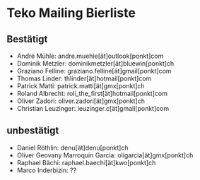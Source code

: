 # Teko Mailing Bierliste
## Bestätigt

- André Mühle: andre.muehle[ät]outlook[ponkt]com
- Dominik Metzler: dominikmetzler[ät]bluewin[ponkt]ch
- Graziano Felline: graziano.felline[ät]gmail[ponkt]com
- Thomas Linder: thlinder[ät]hotmail[ponkt]com
- Patrick Matti: patrick.matti[ät]gmx[ponkt]ch
- Roland Albrecht: roli_the_first[ät]hotmail[ponkt]com
- Oliver Zadori: oliver.zadori[ät]gmx[ponkt]ch
- Christian Leuzinger: leuzinger.c[ät]gmail[ponkt]com

## unbestätigt

- Daniel Röthlin: denu[ät]denu[ponkt]ch
- Oliver Geovany Marroquin Garcia: oligarcia[ät]gmx[ponkt]ch
- Raphael Bächi: raphael.baechi[ät]kwo[ponkt]ch
- Marco Inderbizin: ??
